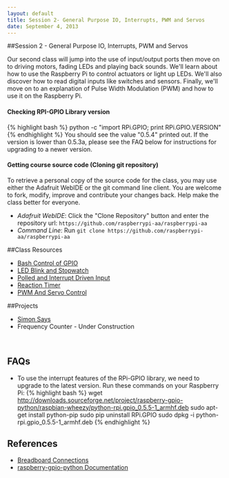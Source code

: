 ```yaml
---
layout: default
title: Session 2- General Purpose IO, Interrupts, PWM and Servos
date: September 4, 2013
---
```


##Session 2 - General Purpose IO, Interrupts, PWM and Servos

Our second class will jump into the use of input/output ports then move on to driving motors, fading LEDs and playing back sounds. We'll learn about how to use the Raspberry Pi to control actuators or light up LEDs. We'll also discover how to read digital inputs like switches and sensors. Finally, we'll move on to an explanation of Pulse Width Modulation (PWM) and how to use it on the Raspberry Pi. 

#### Checking RPI-GPIO Library version
{% highlight bash %}
python -c "import RPi.GPIO; print RPi.GPIO.VERSION"
{% endhighlight %}
You should see the value "0.5.4" printed out. If the version is lower than 0.5.3a, please see the FAQ below for instructions for upgrading to a newer version.

#### Getting course source code (Cloning git repository)
To retrieve a personal copy of the source code for the class, you may use either the Adafruit WebIDE or the git command line client. You are welcome to fork, modify, improve and contribute your changes back. Help make the class better for everyone. <br/>
* _Adafruit WebIDE_: Click the "Clone Repository" button and enter the repository url: `https://github.com/raspberrypi-aa/raspberrypi-aa`
* _Command Line_: Run `git clone https://github.com/raspberrypi-aa/raspberrypi-aa`


##Class Resources
* [Bash Control of GPIO](/session2/bash.html)
* [LED Blink and Stopwatch](/session2/project1-beginner.html)
* [Polled and Interrupt Driven Input](/session2/input.html)
* [Reaction Timer](/session2/project2-beginner.html)
* [PWM And Servo Control](/session2/pwm-servo.html)

##Projects
* [Simon Says](session2/project1-intermediate.html)
* Frequency Counter - Under Construction

<br/>

## FAQs
*  To use the interrupt features of the RPi-GPIO library, we need to upgrade to the latest version. Run these commands on your Raspberry Pi:
{% highlight bash %}
  wget http://downloads.sourceforge.net/project/raspberry-gpio-python/raspbian-wheezy/python-rpi.gpio_0.5.5-1_armhf.deb
  sudo apt-get install python-pip
  sudo pip uninstall RPi.GPIO
  sudo dpkg -i python-rpi.gpio_0.5.5-1_armhf.deb
{% endhighlight %}


## References
* [Breadboard Connections](https://dl.dropboxusercontent.com/u/1733921/Raspberry%20Pi/Breadboard%20Connections.jpg)
* [raspberry-gpio-python Documentation](http://sourceforge.net/p/raspberry-gpio-python/wiki/Home/)
